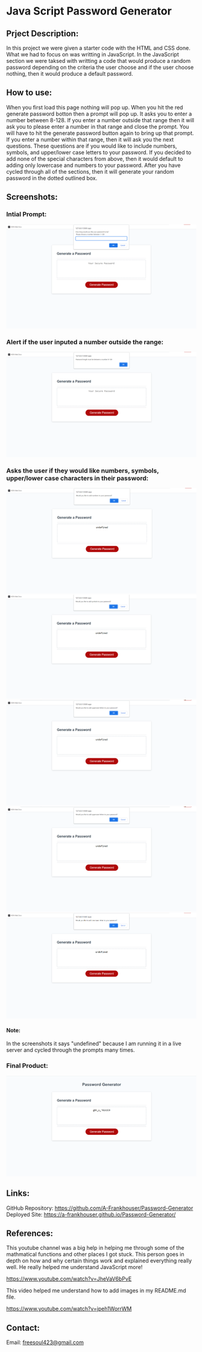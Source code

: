 # Java Script Password Generator

## Prject Description:
In this project we were given a starter code with the HTML and CSS done. What we had to focus on was writting in JavaScript. In the JavaScript section we were taksed with writting a code that would produce a random password depending on the criteria the user choose and if the user choose nothing, then it would produce a default password.

## How to use:
When you first load this page nothing will pop up. When you hit the red generate password botton then a prompt will pop up. It asks you to enter a number between 8-128. If you enter a number outside that range then it will ask you to please enter a number in that range and close the prompt. You will have to hit the generate password button again to bring up that prompt. If you enter a number within that range, then it will ask you the next questions. These questions are if you would like to include numbers, symbols, and upper/lower case letters to your password. If you decided to add none of the special characters from above, then it would default to adding only lowercase and numbers to your password. After you have cycled through all of the sections, then it will generate your random password in the dotted outlined box.

## Screenshots:

### Intial Prompt:

![](Assets/Screenshots/Screenshot%20(10).png)

### Alert if the user inputed a number outside the range:

![](Assets/Screenshots/Screenshot%20(11).png)

### Asks the user if they would like numbers, symbols, upper/lower case characters in their password:

![](Assets/Screenshots/Screenshot%20(12).png)
![](Assets/Screenshots/Screenshot%20(13).png)
![](Assets/Screenshots/Screenshot%20(14).png)
![](Assets/Screenshots/Screenshot%20(14).png)
![](Assets/Screenshots/Screenshot%20(15).png)


#### Note: 
In the screenshots it says "undefined" because I am running it in a live server and cycled through the prompts many times.

### Final Product:

![](Screenshots/Screenshot%20(16).png)

## Links:
GitHub Repository: https://github.com/A-Frankhouser/Password-Generator           
Deployed Site: https://a-frankhouser.github.io/Password-Generator/ 

## References:
This youtube channel was a big help in helping me through some of the mathmatical functions and other places I got stuck. This person goes in depth on how and why certain things work and explained everything really well. He really helped me understand JavaScript more!

https://www.youtube.com/watch?v=JheVaV6bPvE

This video helped me understand how to add images in my README.md file.

https://www.youtube.com/watch?v=jpeh1WorrWM

## Contact:
Email: freesoul423@gmail.com

